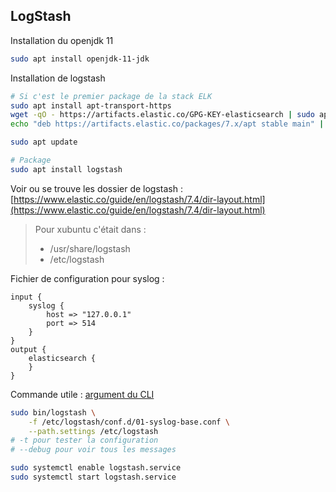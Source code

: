 ## LogStash

Installation du openjdk 11

```bash
sudo apt install openjdk-11-jdk
```

Installation de logstash

```bash
# Si c'est le premier package de la stack ELK
sudo apt install apt-transport-https
wget -qO - https://artifacts.elastic.co/GPG-KEY-elasticsearch | sudo apt-key add -
echo "deb https://artifacts.elastic.co/packages/7.x/apt stable main" | sudo tee -a /etc/apt/sources.list.d/elastic.list

sudo apt update

# Package
sudo apt install logstash
```

Voir ou se trouve les dossier de logstash : [https://www.elastic.co/guide/en/logstash/7.4/dir-layout.html](https://www.elastic.co/guide/en/logstash/7.4/dir-layout.html)

> Pour xubuntu c'était dans :
> - /usr/share/logstash
> - /etc/logstash

Fichier de configuration pour syslog :

```nginx
input {
    syslog {
        host => "127.0.0.1"
        port => 514
    }
}
output {
    elasticsearch {
    }
}
```

Commande utile : [argument du CLI](https://www.elastic.co/guide/en/logstash/7.4/running-logstash-command-line.html)

```bash
sudo bin/logstash \
    -f /etc/logstash/conf.d/01-syslog-base.conf \
    --path.settings /etc/logstash
# -t pour tester la configuration
# --debug pour voir tous les messages
```

```bash
sudo systemctl enable logstash.service
sudo systemctl start logstash.service
```
